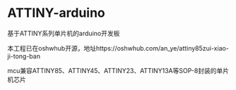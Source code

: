 # ATTINY-arduino
基于ATTINY系列单片机的arduino开发板  

本工程已在oshwhub开源，地址https://oshwhub.com/an_ye/attiny85zui-xiao-ji-tong-ban  

mcu兼容ATTINY85、ATTINY45、ATTINY23、ATTINY13A等SOP-8封装的单片机芯片
